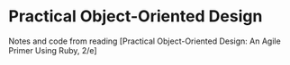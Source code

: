 # Practical Object-Oriented Design
Notes and code from reading [Practical Object-Oriented Design: An Agile Primer Using Ruby, 2/e]
